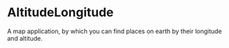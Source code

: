 # AltitudeLongitude

A map application, by which you can find places on earth 
by their longitude and altitude.
